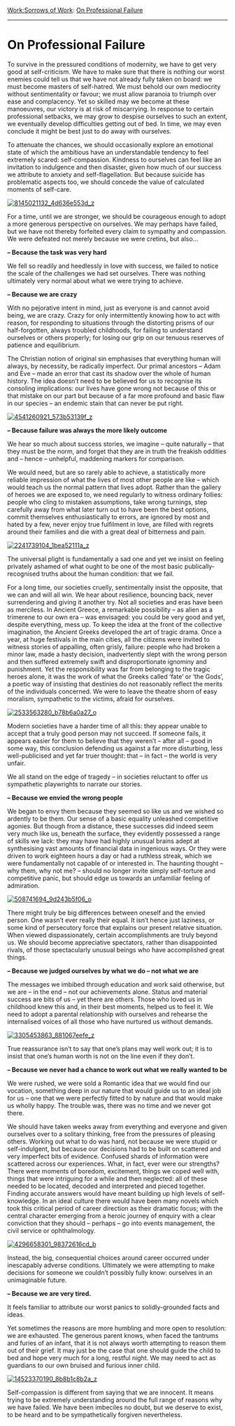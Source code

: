 [Work:](https://www.theschooloflife.com/thebookoflife/category/work/)[Sorrows of Work](https://www.theschooloflife.com/thebookoflife/category/work/sorrows-of-work/): [On Professional Failure](https://www.theschooloflife.com/thebookoflife/on-professional-failure/)

* * *

# On Professional Failure

To survive in the pressured conditions of modernity, we have to get very good at self-criticism. We have to make sure that there is nothing our worst enemies could tell us that we have not already fully taken on board: we must become masters of self-hatred. We must behold our own mediocrity without sentimentality or favour; we must allow paranoia to triumph over ease and complacency. Yet so skilled may we become at these manoeuvres, our victory is at risk of miscarrying. In response to certain professional setbacks, we may grow to despise ourselves to such an extent, we eventually develop difficulties getting out of bed. In time, we may even conclude it might be best just to do away with ourselves.

To attenuate the chances, we should occasionally explore an emotional state of which the ambitious have an understandable tendency to feel extremely scared: self-compassion. Kindness to ourselves can feel like an invitation to indulgence and then disaster, given how much of our success we attribute to anxiety and self-flagellation. But because suicide has problematic aspects too, we should concede the value of calculated moments of self-care.

[![8145021132_4d636e553d_z](https://www.theschooloflife.com/thebookoflife/wp-content/uploads/2016/03/8145021132_4d636e553d_z.jpg)](http://www.thebookoflife.org/wp-content/uploads/2016/03/8145021132_4d636e553d_z.jpg)

For a time, until we are stronger, we should be courageous enough to adopt a more generous perspective on ourselves. We may perhaps have failed, but we have not thereby forfeited every claim to sympathy and compassion. We were defeated not merely because we were cretins, but also…

**– Because the task was very hard**

We fell so readily and heedlessly in love with success, we failed to notice the scale of the challenges we had set ourselves. There was nothing ultimately very normal about what we were trying to achieve.

**– Because we are crazy**

With no pejorative intent in mind, just as everyone is and cannot avoid being, we are crazy. Crazy for only intermittently knowing how to act with reason, for responding to situations through the distorting prisms of our half-forgotten, always troubled childhoods, for failing to understand ourselves or others properly; for losing our grip on our tenuous reserves of patience and equilibrium.

The Christian notion of original sin emphasises that everything human will always, by necessity, be radically imperfect. Our primal ancestors – Adam and Eve – made an error that cast its shadow over the whole of human history. The idea doesn’t need to be believed for us to recognise its consoling implications: our lives have gone wrong not because of this or that mistake on our part but because of a far more profound and basic flaw in our species – an endemic stain that can never be put right.

[![4541260921_573b53139f_z](https://www.theschooloflife.com/thebookoflife/wp-content/uploads/2016/03/4541260921_573b53139f_z.jpg)](http://www.thebookoflife.org/wp-content/uploads/2016/03/4541260921_573b53139f_z.jpg)

**– Because failure was always the more likely outcome**

We hear so much about success stories, we imagine – quite naturally – that they must be the norm, and forget that they are in truth the freakish oddities and – hence – unhelpful, maddening markers for comparison.

We would need, but are so rarely able to achieve, a statistically more reliable impression of what the lives of most other people are like – which would teach us the normal pattern that lives adopt. Rather than the gallery of heroes we are exposed to, we need regularly to witness ordinary follies: people who cling to mistaken assumptions, take wrong turnings, step carefully away from what later turn out to have been the best options, commit themselves enthusiastically to errors, are ignored by most and hated by a few, never enjoy true fulfilment in love, are filled with regrets around their families and die with a great deal of bitterness and pain.

[![2241739104_1bea52111a_z](https://www.theschooloflife.com/thebookoflife/wp-content/uploads/2016/03/2241739104_1bea52111a_z.jpg)](http://www.thebookoflife.org/wp-content/uploads/2016/03/2241739104_1bea52111a_z.jpg)

The universal plight is fundamentally a sad one and yet we insist on feeling privately ashamed of what ought to be one of the most basic publically-recognised truths about the human condition: that we fail.

For a long time, our societies cruelly, sentimentally insist the opposite, that we can and will all win. We hear about resilience, bouncing back, never surrendering and giving it another try. Not all societies and eras have been as merciless. In Ancient Greece, a remarkable possibility – as alien as a trimerene to our own era – was envisaged: you could be very good and yet, despite everything, mess up. To keep the idea at the front of the collective imagination, the Ancient Greeks developed the art of tragic drama. Once a year, at huge festivals in the main cities, all the citizens were invited to witness stories of appalling, often grisly, failure: people who had broken a minor law, made a hasty decision, inadvertently slept with the wrong person and then suffered extremely swift and disproportionate ignominy and punishment. Yet the responsibility was far from belonging to the tragic heroes alone, it was the work of what the Greeks called ‘fate’ or ‘the Gods’, a poetic way of insisting that destinies do not reasonably reflect the merits of the individuals concerned. We were to leave the theatre shorn of easy moralism, sympathetic to the victims, afraid for ourselves.

[![2533563280_b78b6a0a27_o](https://www.theschooloflife.com/thebookoflife/wp-content/uploads/2016/03/2533563280_b78b6a0a27_o.jpg)](http://www.thebookoflife.org/wp-content/uploads/2016/03/2533563280_b78b6a0a27_o.jpg)

Modern societies have a harder time of all this: they appear unable to accept that a truly good person may not succeed. If someone fails, it appears easier for them to believe that they weren’t – after all – good in some way, this conclusion defending us against a far more disturbing, less well-publicised and yet far truer thought: that – in fact – the world is very unfair.

We all stand on the edge of tragedy – in societies reluctant to offer us sympathetic playwrights to narrate our stories.

**– Because we envied the wrong people**

We began to envy them because they seemed so like us and we wished so ardently to be them. Our sense of a basic equality unleashed competitive agonies. But though from a distance, these successes did indeed seem very much like us, beneath the surface, they evidently possessed a range of skills we lack: they may have had highly unusual brains adept at synthesising vast amounts of financial data in ingenious ways. Or they were driven to work eighteen hours a day or had a ruthless streak, which we were fundamentally not capable of or interested in. The haunting thought – why them, why not me? – should no longer invite simply self-torture and competitive panic, but should edge us towards an unfamiliar feeling of admiration.

[![508741694_9d243b5f06_o](https://www.theschooloflife.com/thebookoflife/wp-content/uploads/2016/03/508741694_9d243b5f06_o.jpg)](http://www.thebookoflife.org/wp-content/uploads/2016/03/508741694_9d243b5f06_o.jpg)

There might truly be big differences between oneself and the envied person. One wasn’t ever really their equal. It isn’t hence just laziness, or some kind of persecutory force that explains our present relative situation. When viewed dispassionately, certain accomplishments are truly beyond us. We should become appreciative spectators, rather than disappointed rivals, of those spectacularly unusual beings who have accomplished great things.

**– Because we judged ourselves by what we do – not what we are**

The messages we imbibed through education and work said otherwise, but we are – in the end – not our achievements alone. Status and material success are bits of us – yet there are others. Those who loved us in childhood knew this and, in their best moments, helped us to feel it. We need to adopt a parental relationship with ourselves and rehearse the internalised voices of all those who have nurtured us without demands.

[![3305453863_881067eefe_z](https://www.theschooloflife.com/thebookoflife/wp-content/uploads/2016/03/3305453863_881067eefe_z.jpg)](http://www.thebookoflife.org/wp-content/uploads/2016/03/3305453863_881067eefe_z.jpg)

True reassurance isn’t to say that one’s plans may well work out; it is to insist that one’s human worth is not on the line even if they don’t.

**– Because we never had a chance to work out what we really wanted to be**

We were rushed, we were sold a Romantic idea that we would find our vocation, something deep in our nature that would guide us to an ideal job for us – one that we were perfectly fitted to by nature and that would make us wholly happy. The trouble was, there was no time and we never got there.

We should have taken weeks away from everything and everyone and given ourselves over to a solitary thinking, free from the pressures of pleasing others. Working out what to do was hard, not because we were stupid or self-indulgent, but because our decisions had to be built on scattered and very imperfect bits of evidence. Confused shards of information were scattered across our experiences. What, in fact, ever were our strengths? There were moments of boredom, excitement, things we coped well with, things that were intriguing for a while and then neglected: all of these needed to be located, decoded and interpreted and pieced together. Finding accurate answers would have meant building up high levels of self-knowledge. In an ideal culture there would have been many novels which took this critical period of career direction as their dramatic focus; with the central character emerging from a heroic journey of enquiry with a clear conviction that they should – perhaps – go into events management, the civil service or ophthalmology.

[![4296658301_98372616cd_b](https://www.theschooloflife.com/thebookoflife/wp-content/uploads/2016/03/4296658301_98372616cd_b.jpg)](http://www.thebookoflife.org/wp-content/uploads/2016/03/4296658301_98372616cd_b.jpg)

Instead, the big, consequential choices around career occurred under inescapably adverse conditions. Ultimately we were attempting to make decisions for someone we couldn’t possibly fully know: ourselves in an unimaginable future.

**– Because we are very tired.**

It feels familiar to attribute our worst panics to solidly-grounded facts and ideas.

Yet sometimes the reasons are more humbling and more open to resolution: we are exhausted. The generous parent knows, when faced the tantrums and furies of an infant, that it is not always worth attempting to reason them out of their grief. It may just be the case that one should guide the child to bed and hope very much for a long, restful night. We may need to act as guardians to our own bruised and furious inner child.

[![14523370190_8b8b1c8b2a_z](https://www.theschooloflife.com/thebookoflife/wp-content/uploads/2016/03/14523370190_8b8b1c8b2a_z.jpg)](http://www.thebookoflife.org/wp-content/uploads/2016/03/14523370190_8b8b1c8b2a_z.jpg)

Self-compassion is different from saying that we are innocent. It means trying to be extremely understanding around the full range of reasons why we have failed. We have been imbeciles no doubt, but we deserve to exist, to be heard and to be sympathetically forgiven nevertheless.
